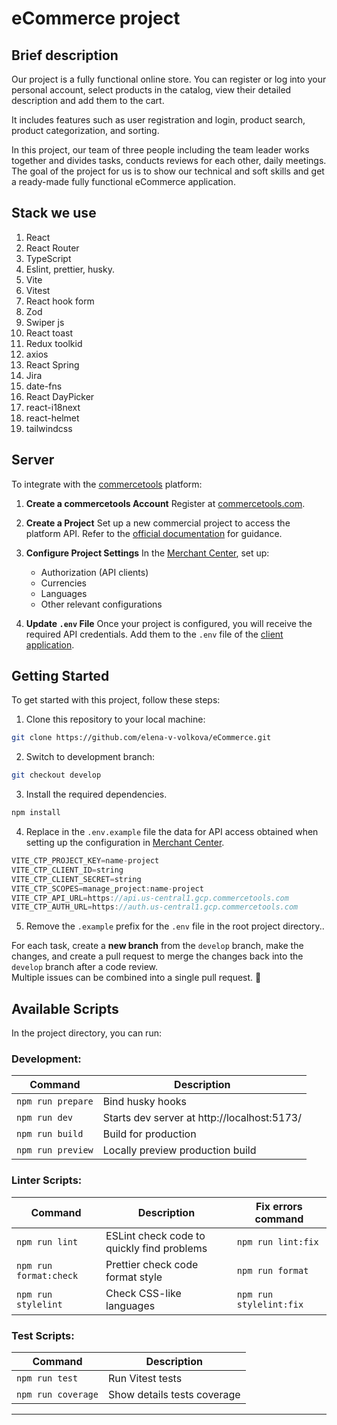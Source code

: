 # eCommerce project

## Brief description

Our project is a fully functional online store. You can register or log into your personal account, select products in the catalog, view their detailed description and add them to the cart.

It includes features such as user registration and login, product search, product categorization, and sorting.

In this project, our team of three people including the team leader works together and divides tasks, conducts reviews for each other, daily meetings. The goal of the project for us is to show our technical and soft skills and get a ready-made fully functional eCommerce application.

## Stack we use

1. React
2. React Router
3. TypeScript
4. Eslint, prettier, husky.
5. Vite
6. Vitest
7. React hook form
8. Zod
9. Swiper js
10. React toast
11. Redux toolkid
12. axios
13. React Spring
14. Jira
15. date-fns
16. React DayPicker
17. react-i18next
18. react-helmet
19. tailwindcss

## Server

To integrate with the [commercetools](https://commercetools.com/) platform:

1. **Create a commercetools Account**
   Register at [commercetools.com](https://commercetools.com/).

2. **Create a Project**
   Set up a new commercial project to access the platform API.
   Refer to the [official documentation](https://docs.commercetools.com/docs) for guidance.

3. **Configure Project Settings**
   In the [Merchant Center](https://docs.commercetools.com/merchant-center), set up:

   - Authorization (API clients)
   - Currencies
   - Languages
   - Other relevant configurations

4. **Update `.env` File**
   Once your project is configured, you will receive the required API credentials.
   Add them to the `.env` file of the [client application](#getting-started).

## Getting Started

To get started with this project, follow these steps:

1. Clone this repository to your local machine:

```bash
git clone https://github.com/elena-v-volkova/eCommerce.git
```

2. Switch to development branch:

```bash
git checkout develop
```

3. Install the required dependencies.

```bash
npm install
```

4. Replace in the `.env.example` file the data for API access obtained when setting up the configuration in [Merchant Center](https://docs.commercetools.com/merchant-center).

```js
VITE_CTP_PROJECT_KEY=name-project
VITE_CTP_CLIENT_ID=string
VITE_CTP_CLIENT_SECRET=string
VITE_CTP_SCOPES=manage_project:name-project
VITE_CTP_API_URL=https://api.us-central1.gcp.commercetools.com
VITE_CTP_AUTH_URL=https://auth.us-central1.gcp.commercetools.com
```

5. Remove the `.example` prefix for the `.env` file in the root project directory..

For each task, create a **new branch** from the `develop` branch, make the changes, and create a pull request to merge the changes back into the `develop` branch after a code review.<br>Multiple issues can be combined into a single pull request. 🔄

## Available Scripts

In the project directory, you can run:

### Development:

| Command           | Description                                 |
| ----------------- | ------------------------------------------- |
| `npm run prepare` | Bind husky hooks                            |
| `npm run dev`     | Starts dev server at http://localhost:5173/ |
| `npm run build`   | Build for production                        |
| `npm run preview` | Locally preview production build            |

### Linter Scripts:

| Command                | Description                                | Fix errors command      |
| ---------------------- | ------------------------------------------ | ----------------------- |
| `npm run lint`         | ESLint check code to quickly find problems | `npm run lint:fix`      |
| `npm run format:check` | Prettier check code format style           | `npm run format`        |
| `npm run stylelint`    | Check CSS-like languages                   | `npm run stylelint:fix` |

### Test Scripts:

| Command            | Description                 |
| ------------------ | --------------------------- |
| `npm run test`     | Run Vitest tests            |
| `npm run coverage` | Show details tests coverage |

---
